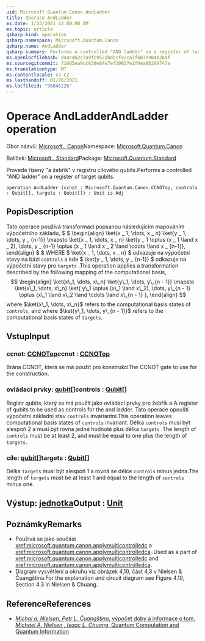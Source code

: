```yaml
---
uid: Microsoft.Quantum.Canon.AndLadder
title: Operace AndLadder
ms.date: 1/23/2021 12:00:00 AM
ms.topic: article
qsharp.kind: operation
qsharp.namespace: Microsoft.Quantum.Canon
qsharp.name: AndLadder
qsharp.summary: Performs a controlled "AND ladder" on a register of target qubits.
ms.openlocfilehash: d44c462c7a9fc9521bdecfe2ca7f607e90482baf
ms.sourcegitcommit: 71605ea9cc630e84e7ef29027e1f0ea06299747e
ms.translationtype: MT
ms.contentlocale: cs-CZ
ms.lasthandoff: 01/26/2021
ms.locfileid: "98845226"
---
```

# <a name="andladder-operation"></a><span data-ttu-id="a0485-102">Operace AndLadder</span><span class="sxs-lookup"><span data-stu-id="a0485-102">AndLadder operation</span></span>

<span data-ttu-id="a0485-103">Obor názvů: [Microsoft.. Canon](xref:Microsoft.Quantum.Canon)</span><span class="sxs-lookup"><span data-stu-id="a0485-103">Namespace: [Microsoft.Quantum.Canon](xref:Microsoft.Quantum.Canon)</span></span>

<span data-ttu-id="a0485-104">Balíček: [Microsoft.. Standard](https://nuget.org/packages/Microsoft.Quantum.Standard)</span><span class="sxs-lookup"><span data-stu-id="a0485-104">Package: [Microsoft.Quantum.Standard](https://nuget.org/packages/Microsoft.Quantum.Standard)</span></span>


<span data-ttu-id="a0485-105">Provede řízený "a žebřík" v registru cílového qubits.</span><span class="sxs-lookup"><span data-stu-id="a0485-105">Performs a controlled "AND ladder" on a register of target qubits.</span></span>

```qsharp
operation AndLadder (ccnot : Microsoft.Quantum.Canon.CCNOTop, controls : Qubit[], targets : Qubit[]) : Unit is Adj
```


## <a name="description"></a><span data-ttu-id="a0485-106">Popis</span><span class="sxs-lookup"><span data-stu-id="a0485-106">Description</span></span>

<span data-ttu-id="a0485-107">Tato operace používá transformaci popsanou následujícím mapováním výpočetního základu, $ $ \begin{align} \ket{x \_ 1, \dots, x \_ n} \ket{y \_ 1, \dots, y \_ {n-1}} \mapsto \ket{x \_ 1, \dots, x \_ n} \ket{y \_ 1 \oplus (x \_ 1 \land x \_ 2), \dots, y \_ {n-1} \oplus (x \_ 1 \land x \_ 2 \land \cdots \land x \_ {n-1}}, \end{align} $ $ WHERE $ \ket{x \_ 1, \dots, x \_ n} $ odkazuje na výpočetní stavy na bázi `controls` a kde $ \ket{y \_ 1, \dots, y \_ {n-1}} $ odkazuje na výpočetní stavy pro `targets` .</span><span class="sxs-lookup"><span data-stu-id="a0485-107">This operation applies a transformation described by the following mapping of the computational basis, $$ \begin{align} \ket{x\_1, \dots, x\_n} \ket{y\_1, \dots, y\_{n - 1}} \mapsto \ket{x\_1, \dots, x\_n} \ket{ y\_1 \oplus (x\_1 \land x\_2), \dots, y\_{n - 1} \oplus (x\_1 \land x\_2 \land \cdots \land x\_{n - 1} }, \end{align} $$ where $\ket{x\_1, \dots, x\_n}$ refers to the computational basis states of `controls`, and where $\ket{y\_1, \dots, y\_{n - 1}}$ refers to the computational basis states of `targets`.</span></span>

## <a name="input"></a><span data-ttu-id="a0485-108">Vstup</span><span class="sxs-lookup"><span data-stu-id="a0485-108">Input</span></span>

### <a name="ccnot--ccnotop"></a><span data-ttu-id="a0485-109">ccnot: [CCNOTop](xref:Microsoft.Quantum.Canon.CCNOTop)</span><span class="sxs-lookup"><span data-stu-id="a0485-109">ccnot : [CCNOTop](xref:Microsoft.Quantum.Canon.CCNOTop)</span></span>

<span data-ttu-id="a0485-110">Brána CCNOT, která se má použít pro konstrukci</span><span class="sxs-lookup"><span data-stu-id="a0485-110">The CCNOT gate to use for the construction.</span></span>


### <a name="controls--qubit"></a><span data-ttu-id="a0485-111">ovládací prvky: [qubit](xref:microsoft.quantum.lang-ref.qubit)[]</span><span class="sxs-lookup"><span data-stu-id="a0485-111">controls : [Qubit](xref:microsoft.quantum.lang-ref.qubit)[]</span></span>

<span data-ttu-id="a0485-112">Registr qubits, který se má použít jako ovládací prvky pro žebřík a.</span><span class="sxs-lookup"><span data-stu-id="a0485-112">A register of qubits to be used as controls for the and ladder.</span></span>
<span data-ttu-id="a0485-113">Tato operace opouští výpočetní základní stav `controls` invariantní.</span><span class="sxs-lookup"><span data-stu-id="a0485-113">This operation leaves computational basis states of `controls` invariant.</span></span>
<span data-ttu-id="a0485-114">Délka `controls` musí být alespoň 2 a musí být rovna jedné hodnotě plus délka `targets` .</span><span class="sxs-lookup"><span data-stu-id="a0485-114">The length of `controls` must be at least 2, and must be equal to one plus the length of `targets`.</span></span>


### <a name="targets--qubit"></a><span data-ttu-id="a0485-115">cíle: [qubit](xref:microsoft.quantum.lang-ref.qubit)[]</span><span class="sxs-lookup"><span data-stu-id="a0485-115">targets : [Qubit](xref:microsoft.quantum.lang-ref.qubit)[]</span></span>

<span data-ttu-id="a0485-116">Délka `targets` musí být alespoň 1 a rovná se délce `controls` minus jedna.</span><span class="sxs-lookup"><span data-stu-id="a0485-116">The length of `targets` must be at least 1 and equal to the length of `controls` minus one.</span></span>



## <a name="output--unit"></a><span data-ttu-id="a0485-117">Výstup: [jednotka](xref:microsoft.quantum.lang-ref.unit)</span><span class="sxs-lookup"><span data-stu-id="a0485-117">Output : [Unit](xref:microsoft.quantum.lang-ref.unit)</span></span>



## <a name="remarks"></a><span data-ttu-id="a0485-118">Poznámky</span><span class="sxs-lookup"><span data-stu-id="a0485-118">Remarks</span></span>

- <span data-ttu-id="a0485-119">Používá se jako součást <xref:microsoft.quantum.canon.applymulticontrolledc> a <xref:microsoft.quantum.canon.applymulticontrolledca> .</span><span class="sxs-lookup"><span data-stu-id="a0485-119">Used as a part of <xref:microsoft.quantum.canon.applymulticontrolledc> and <xref:microsoft.quantum.canon.applymulticontrolledca>.</span></span>
- <span data-ttu-id="a0485-120">Diagram vysvětlení a okruhu viz obrázek 4,10, část 4,3 v Nielsen & Čuangština.</span><span class="sxs-lookup"><span data-stu-id="a0485-120">For the explanation and circuit diagram see Figure 4.10, Section 4.3 in Nielsen & Chuang.</span></span>

## <a name="references"></a><span data-ttu-id="a0485-121">Reference</span><span class="sxs-lookup"><span data-stu-id="a0485-121">References</span></span>

- [<span data-ttu-id="a0485-122">*Michal a. Nielsen, Petr L. Čuangština*, výpočet doby a informace o tom,</span><span class="sxs-lookup"><span data-stu-id="a0485-122"> *Michael A. Nielsen , Isaac L. Chuang*, Quantum Computation and Quantum Information </span></span>](http://doi.org/10.1017/CBO9780511976667)